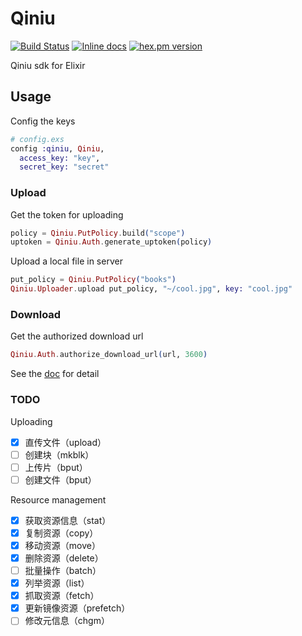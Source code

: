 Qiniu
=====

[![Build Status](https://travis-ci.org/tony612/qiniu.svg?branch=master)](https://travis-ci.org/tony612/qiniu)
[![Inline docs](http://inch-ci.org/github/tony612/qiniu.svg?branch=master)](http://inch-ci.org/github/tony612/qiniu)
[![hex.pm version](https://img.shields.io/hexpm/v/qiniu.svg)](https://hex.pm/packages/qiniu)

Qiniu sdk for Elixir

## Usage

Config the keys

```elixir
# config.exs
config :qiniu, Qiniu,
  access_key: "key",
  secret_key: "secret"
```

### Upload

Get the token for uploading

```elixir
policy = Qiniu.PutPolicy.build("scope")
uptoken = Qiniu.Auth.generate_uptoken(policy)
```

Upload a local file in server

```elixir
put_policy = Qiniu.PutPolicy("books")
Qiniu.Uploader.upload put_policy, "~/cool.jpg", key: "cool.jpg"
```

### Download

Get the authorized download url

```elixir
Qiniu.Auth.authorize_download_url(url, 3600)
```

See the [doc](http://hexdocs.pm/qiniu/) for detail

### TODO

Uploading

- [x] 直传文件（upload）
- [ ] 创建块（mkblk）
- [ ] 上传片（bput）
- [ ] 创建文件（bput）

Resource management

- [x] 获取资源信息（stat）
- [x] 复制资源（copy）
- [x] 移动资源（move）
- [x] 删除资源（delete）
- [ ] 批量操作（batch）
- [x] 列举资源（list）
- [x] 抓取资源（fetch）
- [x] 更新镜像资源（prefetch）
- [ ] 修改元信息（chgm）
